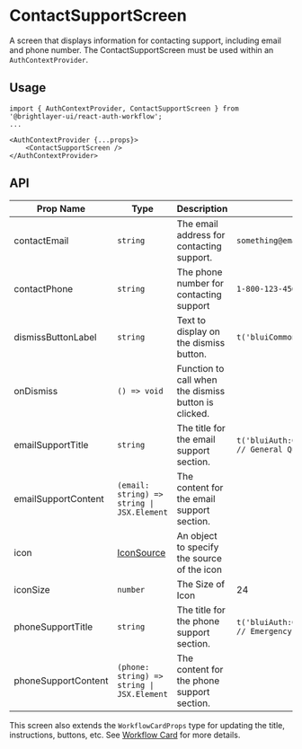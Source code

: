 # ContactSupportScreen

A screen that displays information for contacting support, including email and phone number. The ContactSupportScreen must be used within an `AuthContextProvider`.


## Usage

```tsx
import { AuthContextProvider, ContactSupportScreen } from '@brightlayer-ui/react-auth-workflow';
...

<AuthContextProvider {...props}>
    <ContactSupportScreen />
</AuthContextProvider>
```

## API

| Prop Name | Type | Description | Default |
|---|---|---|---|
| contactEmail | `string` | The email address for contacting support. | `something@email.com` |
| contactPhone | `string` | The phone number for contacting support | `1-800-123-4567` |
| dismissButtonLabel | `string` | Text to display on the dismiss button. | `t('bluiCommon:ACTIONS.OKAY') // Okay` |
| onDismiss | `() => void` | Function to call when the dismiss button is clicked. |  |
| emailSupportTitle | `string` | The title for the email support section. | `t('bluiAuth:CONTACT_SUPPORT.GENERAL_QUESTIONS') // General Questions` |
| emailSupportContent | `(email: string) => string \| JSX.Element` | The content for the email support section. |  |
| icon | [IconSource](https://github.com/etn-ccis/blui-react-native-component-library/blob/master/docs/Icons.md#icon-object) | 	An object to specify the source of the icon |   |
| iconSize | `number` | The Size of Icon | 24  |
| phoneSupportTitle | `string` | The title for the phone support section. | `t('bluiAuth:CONTACT_SUPPORT.EMERGENCY_SUPPORT') // Emergency Support` |
| phoneSupportContent | `(phone: string) => string \| JSX.Element` | The content for the phone support section. |  |


This screen also extends the `WorkflowCardProps` type for updating the title, instructions, buttons, etc. See [Workflow Card](../components/workflow-card.md) for more details.